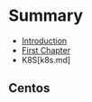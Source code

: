 # Summary

* [Introduction](README.md)
* [First Chapter](chapter1.md)
* K8S\[k8s.md\]

## Centos



